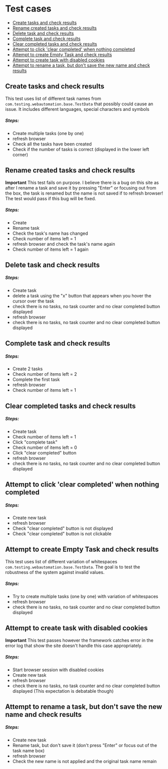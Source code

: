 # Test cases
- [Create tasks and check results](#create-tasks-and-check-results)
- [Rename created tasks and check results](#rename-created-tasks-and-check-results)
- [Delete task and check results](#delete-task-and-check-results)
- [Complete task and check results](#Complete-task-and-check-results)
- [Clear completed tasks and check results](#clear-completed-tasks-and-check-results)
- [Attempt to click 'clear completed' when nothing completed](#attempt-to-click-clear-completed-when-nothing-completed)
- [Attempt to create Empty Task and check results](#attempt-to-create-Empty-Task-and-check-results)
- [Attempt to create task with disabled cookies](#attempt-to-create-task-with-disabled-cookies)
- [Attempt to rename a task, but don't save the new name and check results](#attempt-to-rename-a-task-but-don't-save-the-new-name-and-check-results)


## Create tasks and check results

This test uses list of different task names from `com.testing.webautomation.base.TestData` that possibly could cause an issue. It includes different languages, special characters and symbols
##### Steps:
- Create multiple tasks (one by one) 
- refresh browser
- Check all the tasks have been created
- Check if the number of tasks is correct (displayed in the lower left corner)

## Rename created tasks and check results

**Important** This test fails on purpose. I believe there is a bug on this site as after I rename a task and save it by pressing "Enter" or focusing out from the box, the task is renamed but the name is not saved if to refresh browser! The test would pass if this bug will be fixed. 
##### Steps:
- Create
- Rename task
- Check the task's name has changed
- Check number of items left = 1
- refresh browser and check the task's name again
- Check number of items left = 1 again


## Delete task and check results

##### Steps:
- Create task
- delete a task using the "x" button that appears when you hover the cursor over the task
- check there is no tasks, no task counter and no clear completed button displayed
- refresh browser
- check there is no tasks, no task counter and no clear completed button displayed


## Complete task and check results

##### Steps:
- Create 2 tasks
- Check number of items left = 2
- Complete the first task
- refresh browser
- Check number of items left = 1

## Clear completed tasks and check results

##### Steps:
- Create task
- Check number of items left = 1
- Click "complete task"
- Check number of items left = 0
- Click "clear completed" button
- refresh browser
- check there is no tasks, no task counter and no clear completed button displayed


##  Attempt to click 'clear completed' when nothing completed

##### Steps:
- Create new task
- refresh browser
- Check "clear completed" button is not displayed
- Check "clear completed" button is not clickable

##  Attempt to create Empty Task and check results
This test uses list of different variation of whitespaces `com.testing.webautomation.base.TestData`. The goal is to test the robustness of the system against invalid values.


##### Steps:
- Try to create multiple tasks (one by one) with variation of whitespaces
- refresh browser
- check there is no tasks, no task counter and no clear completed button displayed


##  Attempt to create task with disabled cookies
**Important** This test passes however the framework catches error in the error log that show the site doesn't handle this case appropriately.

##### Steps:
- Start browser session with disabled cookies
- Create new task
- refresh browser 
- check there is no tasks, no task counter and no clear completed button displayed (This expectation is debatable though)

##  Attempt to rename a task, but don't save the new name and check results

##### Steps:
- Create new task
- Rename task, but don't save it (don't press "Enter" or focus out of the task name box)
- refresh browser
- Check the new name is not applied and the original task name remain
